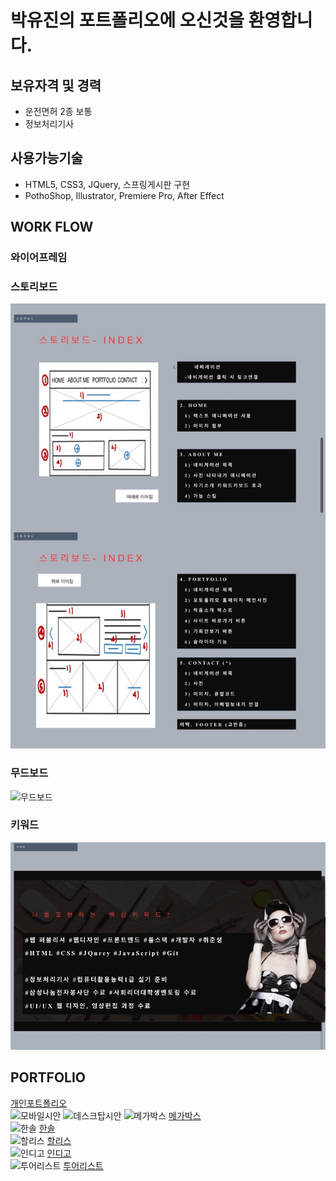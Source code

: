 # 박유진의 포트폴리오에 오신것을 환영합니다.

## 보유자격 및 경력
* 운전면허 2종 보통
* 정보처리기사

## 사용가능기술
* HTML5, CSS3, JQuery, 스프링게시판 구현
* PothoShop, Illustrator, Premiere Pro, After Effect

## WORK FLOW
### 와이어프레임

### 스토리보드
![스토리보드](./images/img01.jpg)
### 무드보드
![무드보드](./images/img02.jpg)
### 키워드
![키워드](./images/img03.jpg)

## PORTFOLIO
[개인포트폴리오](https://rtt1006-portfolio.github.io/Project-2/)  
![모바일시안](./images/portfolio-m.jpg)
![데스크탑시안](./images/portfolio-p.jpg)
![메가박스](./images/megabox-R.jpg)
[메가박스](https://rtt1006-portfolio.github.io/Megabox/)  
![한솔](./images/hansole-R.jpg)
[한솔](https://rtt1006-portfolio.github.io/Hansole/)  
![할리스](./images/hollys-R.jpg)
[할리스](https://github.com/rtt1006-portfolio/Hollys)  
![인디고](./images/indigo-R.jpg)
[인디고](https://rtt1006-portfolio.github.io/Indigo/)  
![투어리스트](./images/tourist-R.jpg)
[투어리스트](https://rtt1006-portfolio.github.io/Tourist/)
